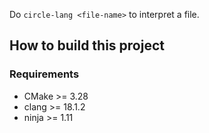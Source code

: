 Do `circle-lang <file-name>` to interpret a file.

## How to build this project

### Requirements
- CMake >= 3.28
- clang >= 18.1.2
- ninja >= 1.11
